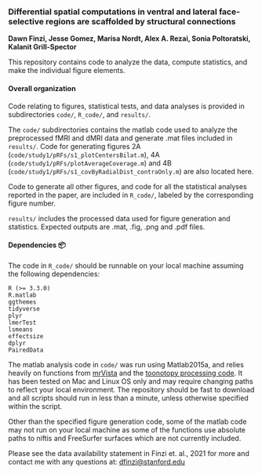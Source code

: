 ### Differential spatial computations in ventral and lateral face-selective regions are scaffolded by structural connections
**Dawn Finzi, Jesse Gomez, Marisa Nordt, Alex A. Rezai, Sonia Poltoratski, Kalanit Grill-Spector**

This repository contains code to analyze the data, compute statistics, and make the individual figure elements. 

#### Overall organization 
Code relating to figures, statistical tests, and data analyses is provided in subdirectories `code/`, `R_code/`, and `results/`. 

The `code/` subdirectories contains the matlab code used to analyze the preprocessed fMRI and dMRI data and generate .mat files included in `results/`. Code for generating figures 2A (`code/study1/pRFs/s1_plotCentersBilat.m`), 4A (`code/study1/pRFs/plotAverageCoverage.m`) and 4B (`code/study1/pRFs/s1_covByRadialDist_contraOnly.m`) are also located here. 

Code to generate all other figures, and code for all the statistical analyses reported in the paper, are included in `R_code/`, labeled by the corresponding figure number. 

`results/` includes the processed data used for figure generation and statistics.
Expected outputs are .mat, .fig, .png and .pdf files. 

#### Dependencies :package:
The code in `R_code/` should be runnable on your local machine assuming the following dependencies:
```
R (>= 3.3.0)
R.matlab
ggthemes
tidyverse
plyr
lmerTest
lsmeans
effectsize
dplyr
PairedData
```

The matlab analysis code in `code/` was run using Matlab2015a, and relies heavily on functions from [mrVista](http://github.com/vistalab) and the [toonotopy processing code](https://github.com/VPNL/toonotopy). It has been tested on Mac and Linux OS only and may require changing paths to reflect your local environment. The repository should be fast to download and all scripts should run in less than a minute, unless otherwise specified within the script. 

Other than the specified figure generation code, some of the matlab code may not run on your local machine as some of the functions use absolute paths to niftis and FreeSurfer surfaces which are not currently included. 

Please see the data availability statement in Finzi et. al., 2021 for more and contact me with any questions at: <dfinzi@stanford.edu>
